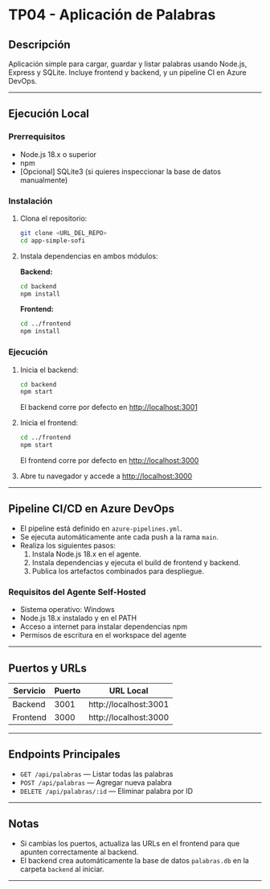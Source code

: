 # TP04 - Aplicación de Palabras

## Descripción

Aplicación simple para cargar, guardar y listar palabras usando Node.js, Express y SQLite. Incluye frontend y backend, y un pipeline CI en Azure DevOps.

---

## Ejecución Local

### Prerrequisitos

- Node.js 18.x o superior
- npm
- [Opcional] SQLite3 (si quieres inspeccionar la base de datos manualmente)

### Instalación

1. Clona el repositorio:
   ```sh
   git clone <URL_DEL_REPO>
   cd app-simple-sofi
   ```

2. Instala dependencias en ambos módulos:

   **Backend:**
   ```sh
   cd backend
   npm install
   ```

   **Frontend:**
   ```sh
   cd ../frontend
   npm install
   ```

### Ejecución

1. Inicia el backend:
   ```sh
   cd backend
   npm start
   ```
   El backend corre por defecto en [http://localhost:3001](http://localhost:3001)

2. Inicia el frontend:
   ```sh
   cd ../frontend
   npm start
   ```
   El frontend corre por defecto en [http://localhost:3000](http://localhost:3000)

3. Abre tu navegador y accede a [http://localhost:3000](http://localhost:3000)

---

## Pipeline CI/CD en Azure DevOps

- El pipeline está definido en `azure-pipelines.yml`.
- Se ejecuta automáticamente ante cada push a la rama `main`.
- Realiza los siguientes pasos:
  1. Instala Node.js 18.x en el agente.
  2. Instala dependencias y ejecuta el build de frontend y backend.
  3. Publica los artefactos combinados para despliegue.

### Requisitos del Agente Self-Hosted

- Sistema operativo: Windows
- Node.js 18.x instalado y en el PATH
- Acceso a internet para instalar dependencias npm
- Permisos de escritura en el workspace del agente

---

## Puertos y URLs

| Servicio  | Puerto | URL Local                       |
|-----------|--------|---------------------------------|
| Backend   | 3001   | http://localhost:3001           |
| Frontend  | 3000   | http://localhost:3000           |

---

## Endpoints Principales

- `GET /api/palabras` — Listar todas las palabras
- `POST /api/palabras` — Agregar nueva palabra
- `DELETE /api/palabras/:id` — Eliminar palabra por ID

---

## Notas

- Si cambias los puertos, actualiza las URLs en el frontend para que apunten correctamente al backend.
- El backend crea automáticamente la base de datos `palabras.db` en la carpeta `backend` al iniciar.

---